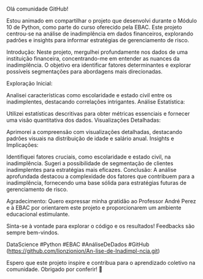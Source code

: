 Olá comunidade GitHub!

Estou animado em compartilhar o projeto que desenvolvi durante o Módulo 10 de Python, como parte do curso oferecido pela EBAC. Este projeto centrou-se na análise de inadimplência em dados financeiros, explorando padrões e insights para informar estratégias de gerenciamento de risco.

Introdução:
Neste projeto, mergulhei profundamente nos dados de uma instituição financeira, concentrando-me em entender as nuances da inadimplência. O objetivo era identificar fatores determinantes e explorar possíveis segmentações para abordagens mais direcionadas.

Exploração Inicial:

Analisei características como escolaridade e estado civil entre os inadimplentes, destacando correlações intrigantes.
Análise Estatística:

Utilizei estatísticas descritivas para obter métricas essenciais e fornecer uma visão quantitativa dos dados.
Visualizações Detalhadas:

Aprimorei a compreensão com visualizações detalhadas, destacando padrões visuais na distribuição de idade e salário anual.
Insights e Implicações:

Identifiquei fatores cruciais, como escolaridade e estado civil, na inadimplência.
Sugeri a possibilidade de segmentação de clientes inadimplentes para estratégias mais eficazes.
Conclusão:
A análise aprofundada destacou a complexidade dos fatores que contribuem para a inadimplência, fornecendo uma base sólida para estratégias futuras de gerenciamento de risco.

Agradecimento:
Quero expressar minha gratidão ao Professor André Perez e à EBAC por orientarem este projeto e proporcionarem um ambiente educacional estimulante.

Sinta-se à vontade para explorar o código e os resultados! Feedbacks são sempre bem-vindos.

DataScience #Python #EBAC #AnáliseDeDados #GitHub
(https://github.com/lionzionion/An-lise-de-Inadimpl-ncia.git)

Espero que este projeto inspire e contribua para o aprendizado coletivo na comunidade. Obrigado por conferir! 🚀
